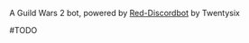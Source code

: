 A Guild Wars 2 bot, powered by [Red-Discordbot](https://github.com/Twentysix26/Red-DiscordBot) by Twentysix

#TODO
